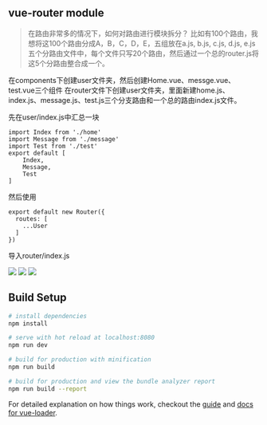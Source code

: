 ## vue-router module
> 在路由非常多的情况下，如何对路由进行模块拆分？
> 比如有100个路由，我想将这100个路由分成A，B，C，D，E，五组放在a.js, b.js, c.js, d.js, e.js五个分路由文件中，每个文件只写20个路由，然后通过一个总的router.js将这5个分路由整合成一个。

在components下创建user文件夹，然后创建Home.vue、messge.vue、test.vue三个组件
在router文件下创建user文件夹，里面新建home.js、index.js、message.js、test.js三个分支路由和一个总的路由index.js文件。

先在user/index.js中汇总一块
```
import Index from './home'
import Message from './message'
import Test from './test'
export default [
    Index,
    Message,
    Test
]
```

然后使用
```
export default new Router({
  routes: [
    ...User
  ]
})
```
导入router/index.js

![](https://github.com/shenshuai89/moduleVueRouter/blob/master/static/20170424111424.jpg)
![](https://github.com/shenshuai89/moduleVueRouter/blob/master/static/201704241115091111111.jpg)
![](https://github.com/shenshuai89/moduleVueRouter/blob/master/static/2017042411145522222222.jpg)

## Build Setup

``` bash
# install dependencies
npm install

# serve with hot reload at localhost:8080
npm run dev

# build for production with minification
npm run build

# build for production and view the bundle analyzer report
npm run build --report
```

For detailed explanation on how things work, checkout the [guide](http://vuejs-templates.github.io/webpack/) and [docs for vue-loader](http://vuejs.github.io/vue-loader).
